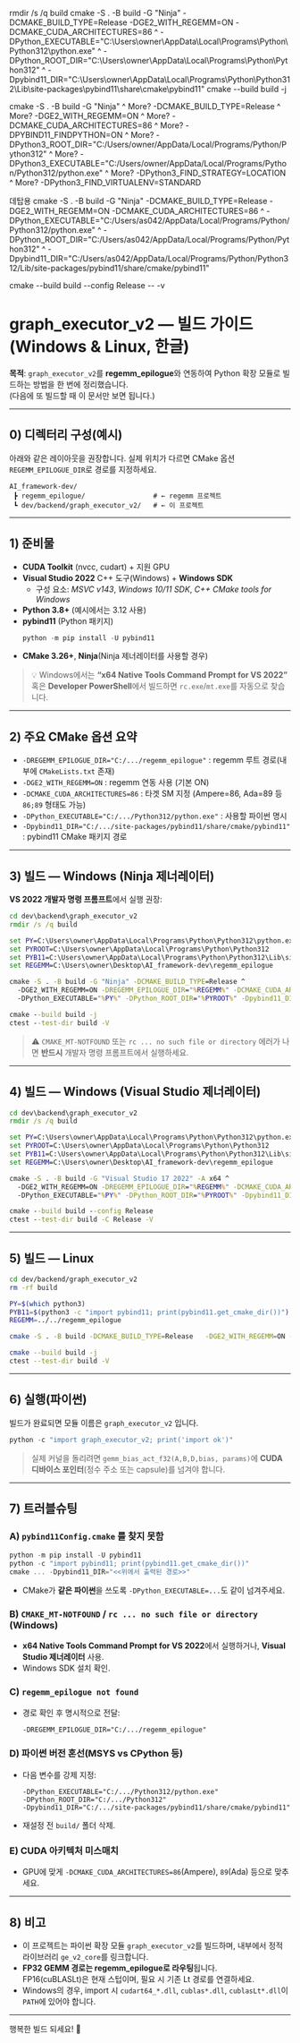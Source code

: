 rmdir /s /q build
cmake -S . -B build -G "Ninja" -DCMAKE_BUILD_TYPE=Release -DGE2_WITH_REGEMM=ON -DCMAKE_CUDA_ARCHITECTURES=86 ^
  -DPython_EXECUTABLE="C:\Users\owner\AppData\Local\Programs\Python\Python312\python.exe" ^
  -DPython_ROOT_DIR="C:\Users\owner\AppData\Local\Programs\Python\Python312" ^
  -Dpybind11_DIR="C:\Users\owner\AppData\Local\Programs\Python\Python312\Lib\site-packages\pybind11\share\cmake\pybind11"
cmake --build build -j

cmake -S . -B build -G "Ninja" ^
More?   -DCMAKE_BUILD_TYPE=Release ^
More?   -DGE2_WITH_REGEMM=ON ^
More?   -DCMAKE_CUDA_ARCHITECTURES=86 ^
More?   -DPYBIND11_FINDPYTHON=ON ^
More?   -DPython3_ROOT_DIR="C:/Users/owner/AppData/Local/Programs/Python/Python312" ^
More?   -DPython3_EXECUTABLE="C:/Users/owner/AppData/Local/Programs/Python/Python312/python.exe" ^
More?   -DPython3_FIND_STRATEGY=LOCATION ^
More?   -DPython3_FIND_VIRTUALENV=STANDARD

데탑용
cmake -S . -B build -G "Ninja" -DCMAKE_BUILD_TYPE=Release -DGE2_WITH_REGEMM=ON -DCMAKE_CUDA_ARCHITECTURES=86 ^
  -DPython_EXECUTABLE="C:/Users/as042/AppData/Local/Programs/Python/Python312/python.exe" ^
  -DPython_ROOT_DIR="C:/Users/as042/AppData/Local/Programs/Python/Python312" ^
  -Dpybind11_DIR="C:/Users/as042/AppData/Local/Programs/Python/Python312/Lib/site-packages/pybind11/share/cmake/pybind11"

cmake --build build --config Release -- -v


# graph_executor_v2 — 빌드 가이드 (Windows & Linux, 한글)

**목적**: `graph_executor_v2`를 **regemm_epilogue**와 연동하여 Python 확장 모듈로 빌드하는 방법을 한 번에 정리했습니다.  
(다음에 또 빌드할 때 이 문서만 보면 됩니다.)

---

## 0) 디렉터리 구성(예시)

아래와 같은 레이아웃을 권장합니다. 실제 위치가 다르면 CMake 옵션 `REGEMM_EPILOGUE_DIR`로 경로를 지정하세요.

```
AI_framework-dev/
 ┣ regemm_epilogue/                 # ← regemm 프로젝트
 ┗ dev/backend/graph_executor_v2/   # ← 이 프로젝트
```

---

## 1) 준비물

- **CUDA Toolkit** (nvcc, cudart) + 지원 GPU
- **Visual Studio 2022** C++ 도구(Windows) + **Windows SDK**
  - 구성 요소: *MSVC v143*, *Windows 10/11 SDK*, *C++ CMake tools for Windows*
- **Python 3.8+** (예시에서는 3.12 사용)
- **pybind11** (Python 패키지)
  ```powershell
  python -m pip install -U pybind11
  ```
- **CMake 3.26+**, **Ninja**(Ninja 제너레이터를 사용할 경우)

> 💡 Windows에서는 **“x64 Native Tools Command Prompt for VS 2022”** 혹은 **Developer PowerShell**에서 빌드하면 `rc.exe`/`mt.exe`를 자동으로 찾습니다.

---

## 2) 주요 CMake 옵션 요약

- `-DREGEMM_EPILOGUE_DIR="C:/.../regemm_epilogue"` : regemm 루트 경로(내부에 `CMakeLists.txt` 존재)
- `-DGE2_WITH_REGEMM=ON` : regemm 연동 사용 (기본 ON)
- `-DCMAKE_CUDA_ARCHITECTURES=86` : 타겟 SM 지정 (Ampere=86, Ada=89 등 `86;89` 형태도 가능)
- `-DPython_EXECUTABLE="C:/.../Python312/python.exe"` : 사용할 파이썬 명시
- `-Dpybind11_DIR="C:/.../site-packages/pybind11/share/cmake/pybind11"` : pybind11 CMake 패키지 경로

---

## 3) 빌드 — Windows (Ninja 제너레이터)

**VS 2022 개발자 명령 프롬프트**에서 실행 권장:

```bat
cd dev\backend\graph_executor_v2
rmdir /s /q build

set PY=C:\Users\owner\AppData\Local\Programs\Python\Python312\python.exe
set PYROOT=C:\Users\owner\AppData\Local\Programs\Python\Python312
set PYB11=C:\Users\owner\AppData\Local\Programs\Python\Python312\Lib\site-packages\pybind11\share\cmake\pybind11
set REGEMM=C:\Users\owner\Desktop\AI_framework-dev\regemm_epilogue

cmake -S . -B build -G "Ninja" -DCMAKE_BUILD_TYPE=Release ^
  -DGE2_WITH_REGEMM=ON -DREGEMM_EPILOGUE_DIR="%REGEMM%" -DCMAKE_CUDA_ARCHITECTURES=86 ^
  -DPython_EXECUTABLE="%PY%" -DPython_ROOT_DIR="%PYROOT%" -Dpybind11_DIR="%PYB11%"

cmake --build build -j
ctest --test-dir build -V
```

> ⚠️ `CMAKE_MT-NOTFOUND` 또는 `rc ... no such file or directory` 에러가 나면 **반드시** 개발자 명령 프롬프트에서 실행하세요.

---

## 4) 빌드 — Windows (Visual Studio 제너레이터)

```bat
cd dev\backend\graph_executor_v2
rmdir /s /q build

set PY=C:\Users\owner\AppData\Local\Programs\Python\Python312\python.exe
set PYROOT=C:\Users\owner\AppData\Local\Programs\Python\Python312
set PYB11=C:\Users\owner\AppData\Local\Programs\Python\Python312\Lib\site-packages\pybind11\share\cmake\pybind11
set REGEMM=C:\Users\owner\Desktop\AI_framework-dev\regemm_epilogue

cmake -S . -B build -G "Visual Studio 17 2022" -A x64 ^
  -DGE2_WITH_REGEMM=ON -DREGEMM_EPILOGUE_DIR="%REGEMM%" -DCMAKE_CUDA_ARCHITECTURES=86 ^
  -DPython_EXECUTABLE="%PY%" -DPython_ROOT_DIR="%PYROOT%" -Dpybind11_DIR="%PYB11%"

cmake --build build --config Release
ctest --test-dir build -C Release -V
```

---

## 5) 빌드 — Linux

```bash
cd dev/backend/graph_executor_v2
rm -rf build

PY=$(which python3)
PYB11=$(python3 -c "import pybind11; print(pybind11.get_cmake_dir())")
REGEMM=../../regemm_epilogue

cmake -S . -B build -DCMAKE_BUILD_TYPE=Release   -DGE2_WITH_REGEMM=ON -DREGEMM_EPILOGUE_DIR="${REGEMM}" -DCMAKE_CUDA_ARCHITECTURES="86;89"   -DPython_EXECUTABLE="${PY}" -Dpybind11_DIR="${PYB11}"

cmake --build build -j
ctest --test-dir build -V
```

---

## 6) 실행(파이썬)

빌드가 완료되면 모듈 이름은 `graph_executor_v2` 입니다.

```powershell
python -c "import graph_executor_v2; print('import ok')"
```

> 실제 커널을 돌리려면 `gemm_bias_act_f32(A,B,D,bias, params)`에 **CUDA 디바이스 포인터**(정수 주소 또는 capsule)를 넘겨야 합니다.

---

## 7) 트러블슈팅

### A) `pybind11Config.cmake` 를 찾지 못함
```powershell
python -m pip install -U pybind11
python -c "import pybind11; print(pybind11.get_cmake_dir())"
cmake ... -Dpybind11_DIR="<<위에서 출력된 경로>>"
```
- CMake가 **같은 파이썬**을 쓰도록 `-DPython_EXECUTABLE=...`도 같이 넘겨주세요.

### B) `CMAKE_MT-NOTFOUND` / `rc ... no such file or directory` (Windows)
- **x64 Native Tools Command Prompt for VS 2022**에서 실행하거나, **Visual Studio 제너레이터** 사용.
- Windows SDK 설치 확인.

### C) `regemm_epilogue not found`
- 경로 확인 후 명시적으로 전달:
  ```
  -DREGEMM_EPILOGUE_DIR="C:/.../regemm_epilogue"
  ```

### D) 파이썬 버전 혼선(MSYS vs CPython 등)
- 다음 변수를 강제 지정:
  ```
  -DPython_EXECUTABLE="C:/.../Python312/python.exe"
  -DPython_ROOT_DIR="C:/.../Python312"
  -Dpybind11_DIR="C:/.../site-packages/pybind11/share/cmake/pybind11"
  ```
- 재설정 전 `build/` 폴더 삭제.

### E) CUDA 아키텍처 미스매치
- GPU에 맞게 `-DCMAKE_CUDA_ARCHITECTURES=86`(Ampere), `89`(Ada) 등으로 맞추세요.

---

## 8) 비고

- 이 프로젝트는 파이썬 확장 모듈 `graph_executor_v2`를 빌드하며, 내부에서 정적 라이브러리 `ge_v2_core`를 링크합니다.
- **FP32 GEMM 경로는 regemm_epilogue로 라우팅**됩니다.  
  FP16(cuBLASLt)은 현재 스텁이며, 필요 시 기존 Lt 경로를 연결하세요.
- Windows의 경우, import 시 `cudart64_*.dll`, `cublas*.dll`, `cublasLt*.dll`이 `PATH`에 있어야 합니다.

---

행복한 빌드 되세요! 🚀
